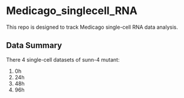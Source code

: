 # Medicago_singlecell_RNA

This repo is designed to track Medicago single-cell RNA data analysis.

## Data Summary
There 4 single-cell datasets of sunn-4 mutant:
1. 0h
2. 24h
3. 48h 
4. 96h

